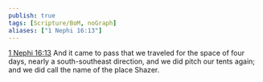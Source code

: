 ```yaml
---
publish: true
tags: [Scripture/BoM, noGraph]
aliases: ["1 Nephi 16:13"]
---
```

[1 Nephi 16:13](https://churchofjesuschrist.org/study/scriptures/bofm/1-ne/16?lang=eng&id=p13#p13) And it came to pass that we traveled for the space of four days, nearly a south-southeast direction, and we did pitch our tents again; and we did call the name of the place Shazer.

